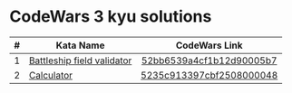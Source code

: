 # CodeWars 3 kyu solutions

|   #  |   Kata Name   |   CodeWars Link   |
|---|----------|:-------------:|
1 | [Battleship field validator](BattleshipFieldValidator.cs) | [52bb6539a4cf1b12d90005b7](https://www.codewars.com/kata/52bb6539a4cf1b12d90005b7/csharp) |
2 | [Calculator](Calculator.cs) | [5235c913397cbf2508000048](https://www.codewars.com/kata/5235c913397cbf2508000048/csharp) |

